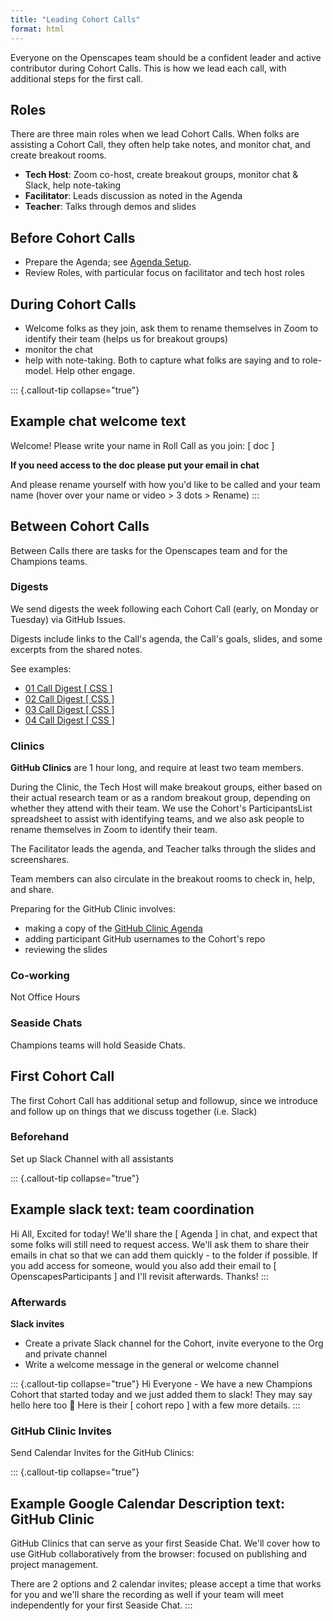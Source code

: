 ```yaml
---
title: "Leading Cohort Calls"
format: html
---
```


Everyone on the Openscapes team should be a confident leader and active contributor during Cohort Calls. This is how we lead each call, with additional steps for the first call.

## Roles

There are three main roles when we lead Cohort Calls. When folks are assisting a Cohort Call, they often help take notes, and monitor chat, and create breakout rooms.

-   **Tech Host**: Zoom co-host, create breakout groups, monitor chat & Slack, help note-taking
-   **Facilitator**: Leads discussion as noted in the Agenda
-   **Teacher**: Talks through demos and slides

## Before Cohort Calls

- Prepare the Agenda; see [Agenda Setup](/champions/pre-cohort-tech.md#agenda-setup).
- Review Roles, with particular focus on facilitator and tech host roles

## During Cohort Calls

-   Welcome folks as they join, ask them to rename themselves in Zoom to identify their team (helps us for breakout groups)
-   monitor the chat
-   help with note-taking. Both to capture what folks are saying and to role-model. Help other engage.

::: {.callout-tip collapse="true"}
## Example chat welcome text

Welcome! Please write your name in Roll Call as you join: \[ doc \]

**If you need access to the doc please put your email in chat**

And please rename yourself with how you'd like to be called and your team name (hover over your name or video \> 3 dots \> Rename)
:::

## Between Cohort Calls

Between Calls there are tasks for the Openscapes team and for the Champions teams.

### Digests

We send digests the week following each Cohort Call (early, on Monday or Tuesday) via GitHub Issues.

Digests include links to the Call's agenda, the Call's goals, slides, and some excerpts from the shared notes.

See examples:

-   [01 Call Digest \[ CSS \]](https://github.com/Openscapes/css-cohort/issues/18)
-   [02 Call Digest \[ CSS \]](https://github.com/Openscapes/css-cohort/issues/15)
-   [03 Call Digest \[ CSS \]](https://github.com/Openscapes/css-cohort/issues/17)
-   [04 Call Digest \[ CSS \]](https://github.com/Openscapes/css-cohort/issues/19)

### Clinics

**GitHub Clinics** are 1 hour long, and require at least two team members. 

During the Clinic, the Tech Host will make breakout groups, either based on their actual research team or as a random breakout group, depending on whether they attend with their team. We use the Cohort's ParticipantsList spreadsheet to assist with identifying teams, and we also ask people to rename themselves in Zoom to identify their team. 

The Facilitator leads the agenda, and Teacher talks through the slides and screenshares. 

Team members can also circulate in the breakout rooms to check in, help, and share.

Preparing for the GitHub Clinic involves: 

- making a copy of the [GitHub Clinic Agenda](https://docs.google.com/document/d/1puf1UG7HVwZwnbfc0mlBIzCSGvc-99TcTOdmPHzqZc4/edit)
- adding participant GitHub usernames to the Cohort's repo
- reviewing the slides

### Co-working

Not Office Hours

### Seaside Chats

Champions teams will hold Seaside Chats.

## First Cohort Call

The first Cohort Call has additional setup and followup, since we introduce and follow up on things that we discuss together (i.e. Slack)

### Beforehand

Set up Slack Channel with all assistants

::: {.callout-tip collapse="true"}
## Example slack text: team coordination

Hi All, Excited for today! We'll share the \[ Agenda \] in chat, and expect that some folks will still need to request access. We'll ask them to share their emails in chat so that we can add them quickly - to the folder if possible. If you add access for someone, would you also add their email to \[ OpenscapesParticipants \] and I'll revisit afterwards. Thanks!
:::

### Afterwards

**Slack invites**

-   Create a private Slack channel for the Cohort, invite everyone to the Org and private channel
-   Write a welcome message in the general or welcome channel

::: {.callout-tip collapse="true"}
Hi Everyone - We have a new Champions Cohort that started today and we just added them to slack! They may say hello here too :wave: Here is their [ cohort repo ] with a few more details. 
:::

### GitHub Clinic Invites

Send Calendar Invites for the GitHub Clinics:

::: {.callout-tip collapse="true"}
## Example Google Calendar Description text: GitHub Clinic

GitHub Clinics that can serve as your first Seaside Chat. We'll cover how to use GitHub collaboratively from the browser: focused on publishing and project management.

There are 2 options and 2 calendar invites; please accept a time that works for you and we'll share the recording as well if your team will meet independently for your first Seaside Chat.
:::
